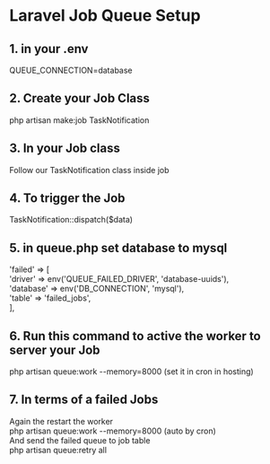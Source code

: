 # Laravel Job Queue Setup

## 1. in your .env
QUEUE_CONNECTION=database

## 2. Create your Job Class
php artisan make:job TaskNotification

## 3. In your Job class
Follow our TaskNotification class inside job

## 4. To trigger the Job 
TaskNotification::dispatch($data)

## 5. in queue.php set database to mysql
'failed' => [<br>
    'driver' => env('QUEUE_FAILED_DRIVER', 'database-uuids'),<br>
    'database' => env('DB_CONNECTION', 'mysql'),<br>
    'table' => 'failed_jobs',<br>
],

## 6. Run this command to active the worker to server your Job
php artisan queue:work --memory=8000 (set it in cron in hosting)

## 7. In terms of a failed Jobs
Again the restart the worker<br>
php artisan queue:work --memory=8000 (auto by cron)<br>
And send the failed queue to job table<br>
php artisan queue:retry all
